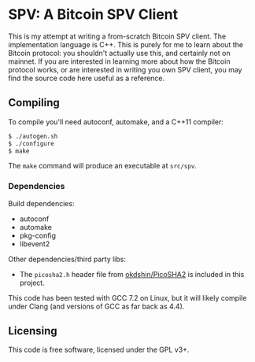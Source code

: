# SPV: A Bitcoin SPV Client

This is my attempt at writing a from-scratch Bitcoin SPV client. The
implementation language is C++. This is purely for me to learn about the Bitcoin
protocol: you shouldn't actually use this, and certainly not on mainnet. If you
are interested in learning more about how the Bitcoin protocol works, or are
interested in writing you own SPV client, you may find the source code here
useful as a reference.

## Compiling

To compile you'll need autoconf, automake, and a C++11 compiler:

```bash
$ ./autogen.sh
$ ./configure
$ make
```

The `make` command will produce an executable at `src/spv`.

### Dependencies

Build dependencies:

 * autoconf
 * automake
 * pkg-config
 * libevent2

Other dependencies/third party libs:

 * The `picosha2.h` header file from [okdshin/PicoSHA2](https://github.com/okdshin/PicoSHA2) is included in this project.

This code has been tested with GCC 7.2 on Linux, but it will likely compile
under Clang (and versions of GCC as far back as 4.4).

## Licensing

This code is free software, licensed under the GPL v3+.
